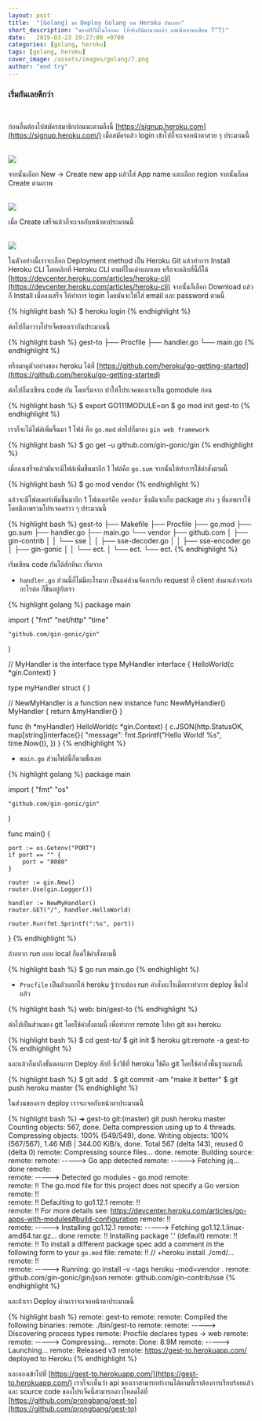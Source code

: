 ```yaml
---
layout: post
title:  "[Golang] มา Deploy Golang บน Heroku กันเถอะ"
short_description: "ของฟรีก็มีในโลกนะ (ที่จริงก็มีมานานแล้ว แต่เพิ่งเอามาเขียน T^T)"
date:   2019-03-23 19:27:00 +0700
categories: [golang, heroku]
tags: [golang, heroku]
cover_image: /assets/images/golang/7.png
author: "end try"
---
```


### เริ่มกันเลยดีกว่า

<br>

ก่อนอื่นต้องไปสมัครสมาชิกก่อนนะตามลิ้งนี้ [https://signup.heroku.com](https://signup.heroku.com/) เมื่อสมัครแล้ว login เข้าไปก็จะเจอหน้าตาสวย ๆ ประมาณนี้

<br>

<img src="/assets/images/golang/7-1.png"/>

<br>

จากนั้นเลือก New -> Create new app แล้วใส่ App name และเลือก region จากนั้นก็กด Create ตามภาพ

<br>

<img src="/assets/images/golang/7-2.png"/>

<br>

เมื่อ Create เสร็จแล้วก็จะเจอกับหน้าตาประมาณนี้

<br>

<img src="/assets/images/golang/7-3.png"/>

<br>

ในตัวอย่างนี้เราจะเลือก Deployment method เป็น Heroku Git แล้วทำการ Install Heroku CLI โดยคลิกที่ Heroku CLI ตามที่ในเค้าบอกเลย หรือจะคลิกที่นี้ก็ได้ [https://devcenter.heroku.com/articles/heroku-cli](https://devcenter.heroku.com/articles/heroku-cli) จากนั้นก็เลือก Download แล้วก็ Install เมื่อลงเสร็จ ให้ทำการ login โดยมันจะให้ใส่ email และ password ตามนี้

{% highlight bash %}
$ heroku login
{% endhighlight %}

ต่อไปก็มาวางโปรเจ็คของเรากันประมาณนี้

{% highlight bash %}
gest-to
├── Procfile
├── handler.go
└── main.go
{% endhighlight %}

หรือมาดูตัวอย่างของ heroku ได้ที่ [https://github.com/heroku/go-getting-started](https://github.com/heroku/go-getting-started)

ต่อไปก็มาเขียน code กัน โดยเริ่มจาก ทำให้โปรเจคของเราเป็น gomodule ก่อน

{% highlight bash %}
$ export GO111MODULE=on
$ go mod init gest-to
{% endhighlight %}

เราก็จะได้ไฟล์เพิ่มจึ้นมา 1 ไฟล์ คือ `go.mod` ต่อไปก็มาลง `gin web framework`

{% highlight bash %}
$ go get -u github.com/gin-gonic/gin
{% endhighlight %}

เมื่อลงเสร็จแล้วมันจะมีไฟล์เพิ่มขึ้นมาอีก 1 ไฟล์คือ `go.sum` จากนั้นให้ทำการใช้คำสั่งตามนี้

{% highlight bash %}
$ go mod vendor
{% endhighlight %}

แล้วจะมีโฟลเดอร์เพิ่มขึ้นมาอีก 1 โฟลเดอร์คือ `vendor` ซึ่งมันจะเก็บ package ต่าง ๆ ที่แอพเราใช้ โดยมีภาพรวมโปรเจคคร่าว ๆ ประมาณนี้ 

{% highlight bash %}
gest-to
├── Makefile
├── Procfile
├── go.mod
├── go.sum
├── handler.go
├── main.go
└── vendor
    ├── github.com
    │   ├── gin-contrib
    │   │   └── sse
    │   │       ├── sse-decoder.go
    │   │       ├── sse-encoder.go
    │   ├── gin-gonic
    │   │   └── ect.
	│   └── ect.
	└── ect.
{% endhighlight %}

เริ่มเขียน code กันได้สักทีนะ เริ่มจาก

- `handler.go` ส่วนนี้ก็ไม่มีอะไรมาก เป็นแค่ส่วนจัดการกับ request ที่ client ส่งมาแล้วจะทำอะไรต่อ ก็ขึ้นอยู่กับเรา

{% highlight golang %}
package main

import (
	"fmt"
	"net/http"
	"time"

	"github.com/gin-gonic/gin"
)

// MyHandler is the interface
type MyHandler interface {
	HelloWorld(c *gin.Context)
}

type myHandler struct {
}

// NewMyHandler is a function new instance
func NewMyHandler() MyHandler {
	return &myHandler{}
}

func (h *myHandler) HelloWorld(c *gin.Context) {
	c.JSON(http.StatusOK, map[string]interface{}{
		"message": fmt.Sprintf("Hello World! %s", time.Now()),
	})
}
{% endhighlight %}

- `main.go` ส่วนไฟล์นี้ก็ตามชื่อเลย

{% highlight golang %} 
package main

import (
	"fmt"
	"os"

	"github.com/gin-gonic/gin"
)

func main() {

	port := os.Getenv("PORT")
	if port == "" {
		port = "8080"
	}

	router := gin.New()
	router.Use(gin.Logger())

	handler := NewMyHandler()
	router.GET("/", handler.HelloWorld)

	router.Run(fmt.Sprintf(":%s", port))
}
{% endhighlight %}

ถ้าอยาก run แบบ local ก็แค่ใช้คำสั่งตามนี้

{% highlight bash %}
$ go run main.go
{% endhighlight %}

- `Procfile` เป็นตัวบอกให้ heroku รู้ว่าจะต้อง run คำสั่งอะไรเมื่อเราทำการ deploy ขึ้นไปแล้ว

{% highlight bash %}
web: bin/gest-to
{% endhighlight %}

ต่อไปเป็นส่วนของ git โดยใช้คำสั่งตามนี้ เพื่อทำการ remote ไปหา git ของ heroku

{% highlight bash %}
$ cd gest-to/
$ git init
$ heroku git:remote -a gest-to
{% endhighlight %}

และแล้วก็มาถึงขั้นตอนการ Deploy สักที ซึ่งวิธีที่ heroku ใช้คือ git โดยใช้คำสั่งพื้นฐานตามนี้

{% highlight bash %}
$ git add .
$ git commit -am "make it better"
$ git push heroku master
{% endhighlight %}

ในส่วนของการ deploy เราจะเจอกับหน้าตาประมาณนี้

{% highlight bash %}
➜  gest-to git:(master) git push heroku master
Counting objects: 567, done.
Delta compression using up to 4 threads.
Compressing objects: 100% (549/549), done.
Writing objects: 100% (567/567), 1.46 MiB | 344.00 KiB/s, done.
Total 567 (delta 143), reused 0 (delta 0)
remote: Compressing source files... done.
remote: Building source:
remote: 
remote: -----> Go app detected
remote: -----> Fetching jq... done
remote:        
remote: -----> Detected go modules - go.mod
remote:        
remote:  !!    The go.mod file for this project does not specify a Go version
remote:  !!    
remote:  !!    Defaulting to go1.12.1
remote:  !!    
remote:  !!    For more details see: https://devcenter.heroku.com/articles/go-apps-with-modules#build-configuration
remote:  !!    
remote: -----> Installing go1.12.1
remote: -----> Fetching go1.12.1.linux-amd64.tar.gz... done
remote:  !!    Installing package '.' (default)
remote:  !!    
remote:  !!    To install a different package spec add a comment in the following form to your `go.mod` file:
remote:  !!    // +heroku install ./cmd/...
remote:  !!    
remote: -----> Running: go install -v -tags heroku -mod=vendor . 
remote: github.com/gin-gonic/gin/json
remote: github.com/gin-contrib/sse
{% endhighlight %}

และถ้าเรา Deploy ผ่านเราจะเจอหน้าตาประมาณนี้

{% highlight bash %}
remote: gest-to
remote: 
remote: Compiled the following binaries:
remote:        ./bin/gest-to
remote: 
remote: -----> Discovering process types
remote:        Procfile declares types -> web
remote: 
remote: -----> Compressing...
remote:        Done: 8.9M
remote: -----> Launching...
remote:        Released v3
remote:        https://gest-to.herokuapp.com/ deployed to Heroku
{% endhighlight %}

และลองเข้าไปที่ [https://gest-to.herokuapp.com/](https://gest-to.herokuapp.com/) เราก็จะเห็นว่า api ของเราสามารถทำงานได้ตามที่เราต้องการเรียบร้อยแล้ว และ source code ของโปรเจ็คนี้สามารถดาวโหลดได้ที่ [https://github.com/prongbang/gest-to](https://github.com/prongbang/gest-to)

<br>
<br>














